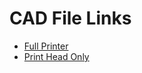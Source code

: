 # CAD File Links

- [Full Printer](https://cad.onshape.com/documents/2069e350495ad2188e505cf7/w/0b2ee6807449d9e653fcc08d/e/7fd5642146adc486b803a4da)
- [Print Head Only](https://cad.onshape.com/documents/006f719b1a568929c25b7caa/w/2fde241c37423f75c3922468/e/13830039915c6ef0768412ff)